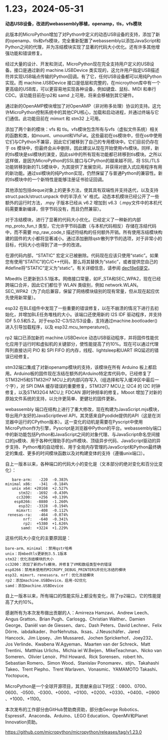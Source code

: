 # 1.23，2024-05-31

**动态USB设备，改进的webassembly移植，openamp，tls，vfs模块**

此版本的MicroPython增加了对Python中定义的动态USB设备的支持，添加了新的openamp、tls和vfs模块，完全重新配置了webassembly以添加JavaScript和Python之间的代理，并为冻结模块实现了显著的代码大小优化。还有许多其他增强功能和错误修复。

经过大量的设计、开发和测试，MicroPython现在完全支持用户定义的USB设备。接口是通过新的 machine.USBDevice 类实现的，这允许用户指定USB描述符并实现USB端点传输的Python回调。有了它，任何USB设备都可以用纯Python实现。而 machine.USBDevice 接口是低层和完整的，在microython库中有一个更高级的USB库，可以更容易地实现各种设备，例如键盘、鼠标、MIDI 和串行 CDC。该功能目前在rp2和 samd 上可用，将来会移植到其它硬件。

通过新的OpenAMP模块增加了对OpenAMP（非对称多处理）协议的支持。这允许MicroPython控制系统中的其他CPU核心，加载和启动进程，并通过终端与它们通信。此功能目前在 mimxrt 和 stm32 上可用。

添加了两个新的模块：vfs 和 tls。vfs模块包含所有与vfs（虚拟文件系统）相关的函数和类，如mount、umount和VfsFat。这些最初在os模块中，但在os中使用它们与CPython不兼容，因此它们被移到了自己的专用模块中。它们目前仍存在于 os 模块中，但最终会从中删除，因此建议从现在开始使用vfs模块。同样，新的tls模块是ssl模块的演变，因此ssl中的所有现有功能都已转移到tls模块。之所以这样做，是因为MicroPython的SSL接口与CPython的越来越不同，将 SSL/TLS功能转移到新的TLS模块中，为其提供了发展空间，并获得对嵌入式应用程序有用的新功能。通过ssl模块的纯Python实现，仍然保留了与普通Python的兼容性。新的tls模块中的一个新特性是能够注册证书验证回调。

其他添加包括deque对象上的更多方法，使其具有双端性并支持迭代，以及支持 struct.pack/struct.unpack 中的半浮点 'e' 格式。动态本机模块已经公开了一些额外的运行时方法，.mpy 子版本已经从 v6.2 增加到 v6.3（.mpy文件中的本机代码需要重新编译，但字节码没有，而且仍然兼容）。

对于冻结模块，进行了显著的代码大小优化。已经定义了一种新的内部 mp_proto_fun_t 类型，它允许字节码函数（与本机代码相反）存储在冻结代码中，而不需要 mp_raw_code_t 描述符结构的任何额外开销。所有使用冻结模块构建的固件的大小都将显著减小。通过添加删除qstr散列字节的选项，对于非常小的目标，代码大小也得到了进一步的改进。

在源代码内部，“STATIC” 宏定义已被删除。代码现在应该只使用“static”。如果您有使用“STATIC”的C/C++代码，那么将其替换为“static”，或者提供您自己的#define将“STATIC”定义为“static”。有关详细信息，请参阅 [decf8e6提交](https://github.com/micropython/micropython/commit/decf8e6a8bb940d5829ca3296790631fcece7b21)。

Mbedtls 已更新到3.5.1版本。网络接口常量，如IF_STA和SEC_WPA2，现在已经跨端口合并，因此它们都位于 WLAN 类级别，例如 network.WLAN。SEC_WPA2（为了向后兼容，保留了网络模块级别的现有常量，但从现在起应优先使用新常量）。

esp32 在BLE组件中发现了一些重要的错误修复，以在不崩溃的情况下进行去初始化，并增加BLE任务堆栈的大小。该端口还使用新的 I2S IDF 驱动程序，并支持 IDF 5.0.5和5.2。对于esp32-C3/S2/S3设备，支持通过machine.bootloader() 进入引导加载程序，以及 esp32.mcu_temperature()。

rp2 端口已添加新的 machine.USBDevice 动态USB驱动程序，并将固件性能优化应用于运行时和虚拟机的关键部分，使性能提高了约10%。现在可以通过代理阵列直接访问 PIO 和 SPI FIFO 的内存，线程、lightsleep和UART IRQ延迟的错误已经修复。

stm32端口集成了对新openamp模块的支持，该模块在所有 Arduino 板上都启用。Arduino板的固件现在冻结在额外的Arduino特定库代码中。已经修复了STM32H5和STM32H7 MCU上的内部闪存写入（组选择和写入缓冲区中最后一个字），对 SPI DMA 缓存错误的重要修复，STM32F7 MCU上 I2C4 的 I2C 时钟修复，以及STM32G4 MCU上 FDCAN 源时钟频率的修复。Mboot 增加了对新的原始文件系统的支持，以允许更简单、更健壮的固件更新。

webassembly 端口在结构上进行了重大修改，现在构建为JavaScript.mjs模块，导出用户友好的JavaScriptlevel API，其灵感来自Pyodide提供的API（这是在浏览器中运行的CPython版本）。这一变化的动机是需要在Pyscript中使用MicroPython作为引擎，Pyscript是浏览器中Python的平台。webassembly端口中的新功能包括Python和JavaScript之间的对象代理、与JavaScript命名空间接口的js模块、用于各种代理助手的jsffi模块、顶级异步代码、JavaScript驱动的异步支持、Python堆的自动增长、用于全局内存管理的JavaScript和Python最终确定的集成、更多的时间模块函数以及对构建变体的支持（遵循unix端口）。

自上一版本以来，各种端口的代码大小的变化是（文本部分的绝对变化和百分比变化）：

```
   bare-arm:   -220  -0.383%
minimal x86:   -341  -0.184%
   unix x64: +20168  +2.527%
      stm32:  -1692  -0.430%
     cc3200:   +256  +0.139%
    esp8266:  -8880  -1.260%
      esp32:  -3328  -0.194%
     mimxrt:   -408  -0.112%
 renesas-ra:   -464  -0.074%
        nrf:   -640  -0.341%
        rp2:  +5380  +1.626%
       samd:  +3224  +1.229%
```

这些代码大小变化的主要原因是：

    bare-arm、minimal ：禁用qstr哈希
    unix：将mbedtls更新到3.5.1版本
    stm32：优化冻结模块的大小
    cc3200：添加了新的vfs模块，并修复了VM和数组类型中的错误
    esp8266：禁用未使用的MICROPY_DEBUG_PRINTERS并优化冻结的模块
    esp32、mimxrt、renesasra、nrf：优化冻结模块
    rp2：添加machine.USBDevice，启用-O2优化
    samd：添加machine.USBDevice

自上一版本以来，所有端口的性能实际上都没有变化，除了rp2端口，它的性能提高了大约10%。

感谢所有为本次发布做出贡献的人：Amirreza Hamzavi、Andrew Leech、Angus Gratton、Brian Pugh、Carlosgg、Christian Walther、Damien George、Daniël van de Giessen、darc、Dash Peters、David Lechner、Felix Dörre、iabdalkader、IhorNehrutsa、Iksas、J.Neuschäfer、Jared Hancock、Jim Lipsey、Jim Mussared、Jochen Sprickerhof、Joey232、Jos Verlinde、Kwabena W.Agyeman、Maarten van der Schreck、Matt Trentini、Matthias Urlichs、Michia iel W.Beijen、MikeTeachman、Nicko van Someren、Olivier Lenoir、Phil Howard、Rick Sorensen、robert hh、Sebastian Romero、Simon Wood、Stanislav Ponomarev、stijn、Takahashi Takeo、Trent Piepho、Trent Warlaven、Vonasmic、YAMAMOTO Takashi、Yoctopuce。

MicroPython是一个全球开源项目，其贡献来自以下时区：0800、0700、0600、-0500、-0300、+0000、+0100、+0200、+0330、+0400、+0900、+1000、+1100。

本次发布的工作部分由GitHub赞助商资助，部分由George Robotics、Espressif、Anaconda、Arduino、LEGO Education、OpenMV和Planet Innovation资助。

https://github.com/micropython/micropython/releases/tag/v1.23.0